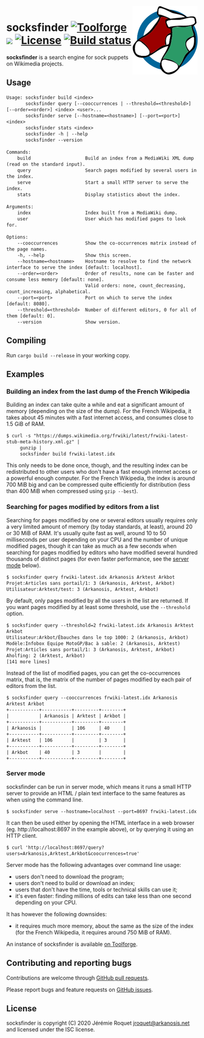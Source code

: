 <img src="static/logo.svg" alt="socksfinder logo" align="right" height="180">

# socksfinder [![Toolforge](https://img.shields.io/endpoint?url=https%3A%2F%2Fsocksfinder.toolforge.org%2Fbadge&label=toolforge&color=990000)](https://socksfinder.toolforge.org/) [![](https://img.shields.io/crates/v/socksfinder.svg)](https://crates.io/crates/socksfinder) [![License](https://img.shields.io/badge/license-ISC-blue.svg)](/LICENSE) [![Build status](https://travis-ci.org/Arkanosis/socksfinder.svg?branch=master)](https://travis-ci.org/Arkanosis/socksfinder)

**socksfinder** is a search engine for sock puppets on Wikimedia projects.

## Usage

```
Usage: socksfinder build <index>
       socksfinder query [--cooccurrences | --threshold=<threshold>] [--order=<order>] <index> <user>...
       socksfinder serve [--hostname=<hostname>] [--port=<port>] <index>
       socksfinder stats <index>
       socksfinder -h | --help
       socksfinder --version

Commands:
    build                    Build an index from a MediaWiki XML dump (read on the standard input).
    query                    Search pages modified by several users in the index.
    serve                    Start a small HTTP server to serve the index.
    stats                    Display statistics about the index.

Arguments:
    index                    Index built from a MediaWiki dump.
    user                     User which has modified pages to look for.

Options:
    --cooccurrences          Show the co-occurrences matrix instead of the page names.
    -h, --help               Show this screen.
    --hostname=<hostname>    Hostname to resolve to find the network interface to serve the index [default: localhost].
    --order=<order>          Order of results, none can be faster and consume less memory [default: none].
                             Valid orders: none, count_decreasing, count_increasing, alphabetical.
    --port=<port>            Port on which to serve the index [default: 8080].
    --threshold=<threshold>  Number of different editors, 0 for all of them [default: 0].
    --version                Show version.
```

## Compiling

Run `cargo build --release` in your working copy.

## Examples

### Building an index from the last dump of the French Wikipedia

Building an index can take quite a while and eat a significant amount of memory
(depending on the size of the dump). For the French Wikipedia, it takes about
45 minutes with a fast internet access, and consumes close to 1.5 GiB of RAM.

```console
$ curl -s "https://dumps.wikimedia.org/frwiki/latest/frwiki-latest-stub-meta-history.xml.gz" |
     gunzip |
     socksfinder build frwiki-latest.idx
```

This only needs to be done once, though, and the resulting index can be
redistributed to other users who don't have a fast enough internet access or
a powerful enough computer. For the French Wikipedia, the index is around
700 MiB big and can be compressed quite efficiently for distribution (less
than 400 MiB when compressed using `gzip --best`).

### Searching for pages modified by editors from a list

Searching for pages modified by one or several editors usually requires only
a very limited amount of memory (by today standards, at least), around 20 or
30 MiB of RAM. It's usually quite fast as well, around 10 to 50 milliseconds
per user depending on your CPU and the number of unique modified pages, though
it can take as much as a few seconds when searching for pages modified by
editors who have modified several hundred thousands of distinct pages (for 
even faster performance, see the [server mode](#server-mode) below).

```console
$ socksfinder query frwiki-latest.idx Arkanosis Arktest Arkbot
Projet:Articles sans portail/1: 3 (Arkanosis, Arktest, Arkbot)
Utilisateur:Arktest/test: 3 (Arkanosis, Arktest, Arkbot)
```

By default, only pages modified by all the users in the list are returned. If
you want pages modified by at least some threshold, use the `--threshold`
option.

```console
$ socksfinder query --threshold=2 frwiki-latest.idx Arkanosis Arktest Arkbot
Utilisateur:Arkbot/Ébauches dans le top 1000: 2 (Arkanosis, Arkbot)
Modèle:Infobox Equipe MotoGP/Bac à sable: 2 (Arkanosis, Arktest)
Projet:Articles sans portail/1: 3 (Arkanosis, Arktest, Arkbot)
Aholfing: 2 (Arktest, Arkbot)
[141 more lines]
```

Instead of the list of modified pages, you can get the co-occurrences matrix,
that is, the matrix of the number of pages modified by each pair of editors
from the list.

```console
$ socksfinder query --cooccurrences frwiki-latest.idx Arkanosis Arktest Arkbot
+-----------+-----------+---------+--------+
|           | Arkanosis | Arktest | Arkbot |
+-----------+-----------+---------+--------+
| Arkanosis |           | 106     | 40     |
+-----------+-----------+---------+--------+
| Arktest   | 106       |         | 3      |
+-----------+-----------+---------+--------+
| Arkbot    | 40        | 3       |        |
+-----------+-----------+---------+--------+
```

### Server mode

socksfinder can be run in server mode, which means it runs a small HTTP server
to provide an HTML / plain text interface to the same features as when using
the command line.

```console
$ socksfinder serve --hostname=localhost --port=8697 frwiki-latest.idx
```

It can then be used either by opening the HTML interface in a web browser (eg.
http://localhost:8697 in the example above), or by querying it using an HTTP
client.

```console
$ curl 'http://localhost:8697/query?users=Arkanosis,Arktest,Arkbot&coocurrences=true'
```

Server mode has the following advantages over command line usage:
 - users don't need to download the program;
 - users don't need to build or download an index;
 - users that don't have the time, tools or technical skills can use it;
 - it's even faster: finding millions of edits can take less than one second depending on your CPU.

It has however the following downsides:
 - it requires much more memory, about the same as the size of the index (for the French Wikipedia, it requires around 750 MiB of RAM).

An instance of socksfinder is available [on Toolforge](https://socksfinder.toolforge.org/).

## Contributing and reporting bugs

Contributions are welcome through [GitHub pull requests](https://github.com/Arkanosis/socksfinder/pulls).

Please report bugs and feature requests on [GitHub issues](https://github.com/Arkanosis/socksfinder/issues).

## License

socksfinder is copyright (C) 2020 Jérémie Roquet <jroquet@arkanosis.net> and
licensed under the ISC license.

